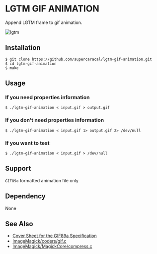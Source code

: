 # LGTM GIF ANIMATION

Append LGTM frame to gif animation.

![lgtm](./lgtm.gif "LGTM")

<!-- base64:lgtm.gif
R0lGODlhgABAAPcAAAAAAAAAMwAAZgAAmQAAzAAA/wArAAArMwArZgArmQArzAAr/wBVAABVMwBV
ZgBVmQBVzABV/wCAAACAMwCAZgCAmQCAzACA/wCqAACqMwCqZgCqmQCqzACq/wDVAADVMwDVZgDV
mQDVzADV/wD/AAD/MwD/ZgD/mQD/zAD//zMAADMAMzMAZjMAmTMAzDMA/zMrADMrMzMrZjMrmTMr
zDMr/zNVADNVMzNVZjNVmTNVzDNV/zOAADOAMzOAZjOAmTOAzDOA/zOqADOqMzOqZjOqmTOqzDOq
/zPVADPVMzPVZjPVmTPVzDPV/zP/ADP/MzP/ZjP/mTP/zDP//2YAAGYAM2YAZmYAmWYAzGYA/2Yr
AGYrM2YrZmYrmWYrzGYr/2ZVAGZVM2ZVZmZVmWZVzGZV/2aAAGaAM2aAZmaAmWaAzGaA/2aqAGaq
M2aqZmaqmWaqzGaq/2bVAGbVM2bVZmbVmWbVzGbV/2b/AGb/M2b/Zmb/mWb/zGb//5kAAJkAM5kA
ZpkAmZkAzJkA/5krAJkrM5krZpkrmZkrzJkr/5lVAJlVM5lVZplVmZlVzJlV/5mAAJmAM5mAZpmA
mZmAzJmA/5mqAJmqM5mqZpmqmZmqzJmq/5nVAJnVM5nVZpnVmZnVzJnV/5n/AJn/M5n/Zpn/mZn/
zJn//8wAAMwAM8wAZswAmcwAzMwA/8wrAMwrM8wrZswrmcwrzMwr/8xVAMxVM8xVZsxVmcxVzMxV
/8yAAMyAM8yAZsyAmcyAzMyA/8yqAMyqM8yqZsyqmcyqzMyq/8zVAMzVM8zVZszVmczVzMzV/8z/
AMz/M8z/Zsz/mcz/zMz///8AAP8AM/8AZv8Amf8AzP8A//8rAP8rM/8rZv8rmf8rzP8r//9VAP9V
M/9VZv9Vmf9VzP9V//+AAP+AM/+AZv+Amf+AzP+A//+qAP+qM/+qZv+qmf+qzP+q///VAP/VM//V
Zv/Vmf/VzP/V////AP//M///Zv//mf//zP///wAAAAAAAAAAAAAAACH5BAEAAPwALAAAAACAAEAA
AAj/AAEIHEiwoMGDCBMqXMiwocOHECNKnEixosWLGDNq3Mixo8ePIEOKHEmypMmTKFOqXMmypcuX
MGPKnEmzps2bOHPq3Mmzp8+fQIPiDBDjRowYFQ+IQbNFhcEDRosejUp1KlKiRhViRVozzr6v+4JF
DAAnGtiv+hYNFGD2rNu3+xR5/Sr2IFuwhLqeLQdRR1u4wpwKOAW38D59hOYepnLQCFjEesEqeujY
8Nd5Ku5adqtP7tldBjUfnkxT8T5aDiFsBstO9OrDic/qY0wQiOy8pc/qauhaXy0YAWQsk13Ih5jj
x9WcHYYcuQrTYQm63od75p2zpBdWRktbYIBQYIUd/7Rwtm7B67K7b0dbXaZp1Au/P24vUPU+8Qcf
7D0IfR87gdN1FtlX2SWUwF//HZQDMgmRB5Z5BPUH2XrsDbjPbgvZ9xV8EekHFmgG9effdF/RB5Np
BSK0nYASaRidQehxVgxc+mhhIYcJKTbbRB5+xVeIrz2WIkwxxhUfeF/l091WVY1XHn+PDceZJvNZ
iGFC8nE3kIhGFtTjPiAWpFg+ZLzFThBnmfgSikeCpeSWNJroIoRwolUFkuytqKZL7zFkWnUiQubl
fkBy9+V/tqE15JrY+dmoQEVWWZCDdB0Uo5IBELYYAEdIOpNpVya03joDEXWUcpIZ9GWYET7GmH11
JetaYk1FLlrQgWBhZlCnFRY0J5RJdlebp+6dhSNCrh0LgKyCEvTlj2K62piQFtpakKyH2UiQngZR
+mK0wR6EZq+fnsXOUsehgZy6MACoKVq1OBWADlISqOpnwG5q0Hp7tsQlXBxSaFizA/0Ko5vCDsRs
vyz9+xYkw65W471gQduqlgYxay1LkVp2rBF/AeZUt08Wus+buxIbk8NuKYsAlW8No21++Jq8Y8Zp
1mSqVTxLxRVCMiAXRkM+j1zQVu0etPMNQjXt9NNQRy311FRXbfXVWGet9dZcd+3112CHLfbYZJdt
9tlop6021gEBADs=
-->

## Installation

```
$ git clone https://github.com/supercaracal/lgtm-gif-animation.git
$ cd lgtm-gif-animation
$ make
```

## Usage

### If you need properties information

```
$ ./lgtm-gif-animation < input.gif > output.gif
```

### If you don't need properties information

```
$ ./lgtm-gif-animation < input.gif 1> output.gif 2> /dev/null
```

### If you want to test

```
$ ./lgtm-gif-animation < input.gif > /dev/null
```

## Support

`GIF89a` formatted animation file only

## Dependency

None

## See Also

* [Cover Sheet for the GIF89a Specification](https://www.w3.org/Graphics/GIF/spec-gif89a.txt)
* [ImageMagick/coders/gif.c](https://github.com/ImageMagick/ImageMagick/blob/master/coders/gif.c)
* [ImageMagick/MagickCore/compress.c](https://github.com/ImageMagick/ImageMagick/blob/master/MagickCore/compress.c)
